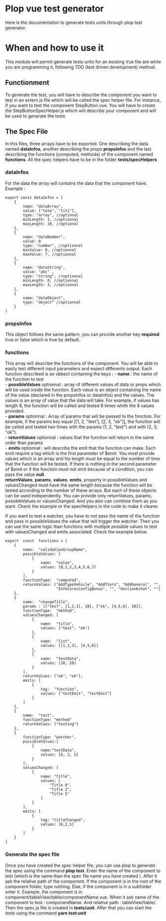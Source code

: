 # Plop vue test generator

Here is the documentation to generate tests units through plop test generator. 


# When and how to use it

This module will permit generate tests units for an existing Vue file are while you are programming it, following TDD (test driven development) method.

## Functionment

To generate the test, you will have to describe the component you want to test in an extern js file which will be called the spec helper file. For instance, if you want to test the component StepButton.vue. You will have to create the StepButtonSpecHelper.js which will describe your component and will be used to generate the tests 

## The Spec File

In this files, three arrays have to be exported. One describing the data named **dataInfos**, another describing the props **propsInfos** and the last describing the functions (computed, methods) of the component named **functions**. All the spec helpers have to be in the folder **tests/specHelpers**

### dataInfos

For the data the array will contains the data that the component have.
Example : 
```
export const dataInfos = [
	{
		name: "dataArray",
		value: ["toto", "titi"],
		type: "array", //optinnal
		minLength: 1, //optionnal
		maxLength: 10, //optional
	},
	{
		name: "dataNumber",
		value: 0
		type: "number", //optionnal
		minValue: 0, //optionnal
		maxValue: 7, //optionnal	
	},
	{
		name: "dataString",
		value: "abc" ,
		type: "string", //optionnal
		minLength: 0, //optionnal
		maxLength: 3, //optionnal
	},
	{
		name: "dataObject",
		type: "object" //optionnal
	}
]
```
### propsInfos

This object follows the same pattern, you can provide another key **required** true or false which is true by default.

### functions

This array will describe the functions of the component. You will be able to easily test different input parameters and expect differents output. Each function described is an obkect containing the keys :
	- **name** : the name of the function to test\
	- **possibleValues** optionnal : array of different values of data or props which will be used inside the function. Each value is an object containing the name of the value (declared in the propsInfos or dataInfos) and the values. The values is an array of value that the data will take. For example, if values has length 8, the function will be called and tested 8 times whith the 8 values provided.\
	- **params** optionnal : Array of params that will be passed to the fonction. For example, if the params key equal [[1, 2, "test'], [2, 3, "ok"]], the function will be called and tested two times with the params (1, 2, "test") and with (2, 3, "ok").\
	- **returnValues** optionnal : values that the function will return in the same order than params\
	- **emits** optionnal : will describe the emit that the function can make. Each emit require  a tag which is the first parameter of $emit. You must provide values which is an array and his length must be equal to the number of time that the function will be tested. If there is nothing in the second parameter of $emit or if the function must not emit because of a condition, you can pass the value **null**. \
**returnValues**, **params**,  **values**, **emits**, property in possibleValues and valuesChanged must have the same length because the function will be tested according to the number of these arrays. But each of these objects can be used independently. You can provide only returnValues, params, possibleValues or valuesChanged. And you also can combine them as you want. Check the example or the specHelpers in the code to make it clearer.

If you want to test a watcher, you have to not pass the name of the function and pass in possibleValues the value that will trigger the watcher. Then you can use the same logic than functions with multiple possible values to test with valuesChanged and emits associated. Check the example below.

```
export  const  functions = [
	{
		name:  "validationGroupName",
		possibleValues: [
			{
				name:  "value",
				values: [0,1,2,3,4,5,6,7]
			}
		],
		functionType:  "computed",
		returnValues: ["AddTypeVehicle", "AddTiers", "AddGeneral", "",
					   "InfoCaracConfigBonus", "", "GestionAchat", ""]
	},
	{
		name:  "changeTitle",
		params : [["test", [1,2,3], 10], ["ok", [4,5,6], 20]],
		functionType:  "method",
		valuesChanged: [
			{
				name:  "title",
				values: ["test", "ok"]
			},
			{
				name:  "list",
				values: [[1,2,3], [4,5,6]]
			},
			{
				name:  "testData",
				values: [10, 20]
			}
		],
		returnValues: ["ok", "ok"],
		emits: [
			{
				tag:  "function",
				values: ["testEmit", "testEmit"]
			}
		]
	},
	{
		name:  "test",
		functionType: "method"
		returnValues: ["testing"]
	},
	{
        functionType: "watcher",
        possibleValues:[
            {
                name:"testData",
                values: [6, 2, 5]
            }
        ],
        valuesChanged: [
            {
                name: "title",
                values: [
                    "Title 6",
                    "Title 2",
                    "Title 5"
                ]
            }
        ],
        emits: [
            {
                tag: "titleChanged",
                values: [6,2,5]
            } 
        ]
    }
]
```

### Generate the spec file

Once you have created the spec helper file, you can use plop to generate the spec using the command **plop test**.  Enter the name of the component to test (which is the same than the spec file name you have created ). After it ask the relative path of the component. If the component is in the root of the component folder, type nothing. Else, if the component is in a subfolder enter it. Example, the component is in component/tableView/table/componentName.vue. When it ask name of the component to test : componentName. And relative path : tableView/table/. Then the spec.js file is created in **tests/unit**. After that you can start the tests using the command **yarn test:unit**


